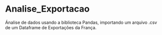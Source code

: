# Analise_Exportacao
Ánalise de dados usando a biblioteca Pandas, importando um arquivo .csv de um Dataframe de Exportações da França.
